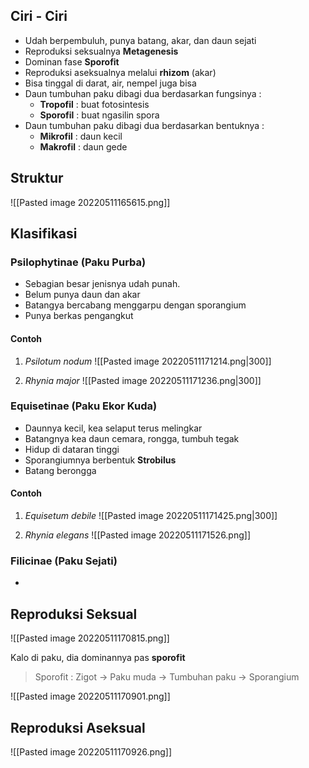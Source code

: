 ## Ciri - Ciri
- Udah berpembuluh, punya batang, akar, dan daun sejati
- Reproduksi seksualnya **Metagenesis**
- Dominan fase **Sporofit**
- Reproduksi aseksualnya melalui **rhizom** (akar)
- Bisa tinggal di darat, air, nempel juga bisa
- Daun tumbuhan paku dibagi dua berdasarkan fungsinya :
	- **Tropofil** : buat fotosintesis
	- **Sporofil** : buat ngasilin spora
- Daun tumbuhan paku dibagi dua berdasarkan bentuknya :
	- **Mikrofil** : daun kecil
	- **Makrofil** : daun gede

## Struktur
![[Pasted image 20220511165615.png]]

## Klasifikasi
### **Psilophytinae** (Paku Purba)
- Sebagian besar jenisnya udah punah.
- Belum punya daun dan akar
- Batangya bercabang menggarpu dengan sporangium
- Punya berkas pengangkut

#### Contoh
1. *Psilotum nodum*
	![[Pasted image 20220511171214.png|300]]

2. *Rhynia major*
![[Pasted image 20220511171236.png|300]] 


### **Equisetinae** (Paku Ekor Kuda)
- Daunnya kecil, kea selaput terus melingkar
- Batangnya kea daun cemara, rongga, tumbuh tegak
- Hidup di dataran tinggi
- Sporangiumnya berbentuk **Strobilus**
- Batang berongga

#### Contoh
1. *Equisetum debile*
![[Pasted image 20220511171425.png|300]]

2. *Rhynia elegans*
	![[Pasted image 20220511171526.png]]

### **Filicinae** (Paku Sejati)
- 


## Reproduksi Seksual

![[Pasted image 20220511170815.png]]

Kalo di paku, dia dominannya pas **sporofit** 
> Sporofit : Zigot -> Paku muda -> Tumbuhan paku -> Sporangium

![[Pasted image 20220511170901.png]]

## Reproduksi Aseksual
![[Pasted image 20220511170926.png]]